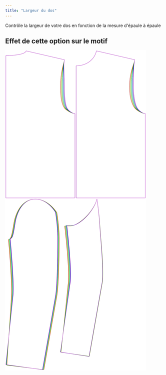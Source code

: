 ```yaml
---
title: "Largeur du dos"
---
```


Contrôle la largeur de votre dos en fonction de la mesure d'épaule à épaule

## Effet de cette option sur le motif

![Cette image montre l'effet de cette option en superposant plusieurs variantes qui ont une valeur différente pour cette option](bent_acrossbackfactor_sample.svg "Effet de cette option sur le motif")
